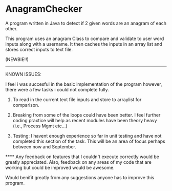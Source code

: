 # AnagramChecker
A program written in Java to detect if 2 given words are an anagram of each other.

This program uses an anagram Class to compare and validate to user word inputs along with a username. 
It then caches the inputs in an array list and stores correct inputs to text file.

(NEWBIE!!)

************************************************************************************
KNOWN ISSUES:

I feel i was succesful in the basic implementation of the program however, there were a few tasks i could not complete fully.

1. To read in the current text file inputs and store to arraylist for comparison.

2. Breaking from some of the loops could have been better. I feel further coding praxtice will help as recent modules have been theory heavy (i.e., Process Mgmt etc...)

3. Testing: I havent enough experience so far in unit testing and have not completed this section of the task. This will be an area of focus perhaps between now and September.

**** Any feedback on features that I couldn't execute correctly would be greatly appreciated. Also, feedback on any areas of my code that are working but could be improved would be awesome.

Would benifit greatly from any suggestions anyone has to improve this program.


